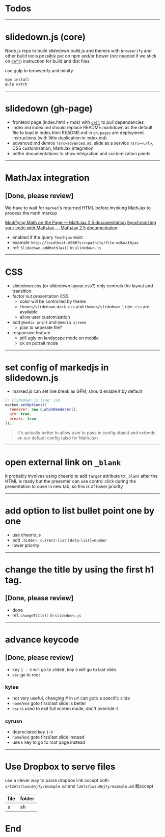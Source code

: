 # Todos
-----
# slidedown.js (core)

Node.js repo to build slidedown.build.js and themes with `browserify` and other build tools
possibly put on npm and/or bower (not needed if we stick on [`deft`](https://github.com/dtao/deft))
instruction for build and dist files

use gulp to browserify and minify.

``` sh
npm install
gulp watch
```

-----
# slidedown (gh-page)

- frontend page (index.html + mds) with [`deft`](https://github.com/dtao/deft) to pull dependencies
- index.md
  index.md should replace README.markdown as the default file to load in index.html
  README.md in `gh-pages` are deployment instructions (with little duplication in index.md)
- advanced.md
  demos `?src=advanced.md`, slide as a service `?src=<url>`, CSS customization, MathJax integration
- better documentations to show integration and customization points

-----
# MathJax integration
## [Done, please review]

We have to wait for `marked`'s returned HTML before invoking MathJax to process the math markup

[Modifying Math on the Page — MathJax 2.5 documentation](http://docs.mathjax.org/en/latest/typeset.html)
[Synchronizing your code with MathJax — MathJax 2.5 documentation](http://docs.mathjax.org/en/latest/synchronize.html)

- enabled if the query `?mathjax` exist
- example `http://localhost:8080?src=path/to/file.md&mathjax`
- ref: `Slidedown.addMathJax()` in `slidedown.js`

-----
# CSS

- slidedown.css (or slidedown.layout.css?) only controls the layout and transition
- factor out presentation CSS
    + color will be controlled by theme
    + `themes/slidedown.dark.css` and `themes/slidedown.light.css` are available
    + allow user customization
- add `@media print` and `@media screen`
    + plan to seperate file?
- responsive feature
    + still ugly on landscape mode on mobile
    + ok on potrait mode

-----
# set config of markedjs in slidedown.js

- marked.js can set line break as GFM, should enable it by default

```js
// slidedown.js line: 118
marked.setOptions({
  renderer: new CustomRenderer(),
  gfm: true,
  breaks: true
});
```

> it's actually better to allow user to pass in config object and extends on our default config (also for MathJax)

-----
# open external link on `_blank`

it probably involves using cheerio to add `target` attribute to `_blank` after the HTML is ready
but the presenter can use control click during the presentation to open in new tab, so this is of lower priority

-----
# add option to list bullet point one by one
- use cheerio.js
- add `.hidden` `.current-list` `[data-list]=number`
- lower priority

-----
# change the title by using the first h1 tag.
## [Done, please review]
- done
- ref. `changeTitle()` in `slidedown.js`

-----
# advance keycode
## [Done, please review]
- key `1 - 9` will go to slide#, key `0` will go to last slide.
- `esc` go to root

### kylee
- not very useful, changing # in url can goto a specific slide
- `home`/`end` goto first/last slide is better
- `esc` is used to exit full screen mode, don't override it

### cyrusn
- depreciated key `1-9`
- `home`/`end` goto first/last slide instead
- use `h` key to go to root page instead
-----

# Use Dropbox to serve files
use a clever way to parse dropbox link
accept both `s/l2ets7iwsu0nj7y/example.md` and `l2ets7iwsu0nj7y/example.md` 都accept

file | folder
---|---
s|sh

# End
